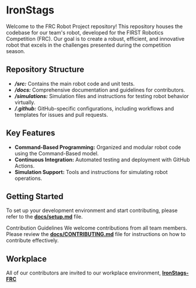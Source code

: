 # IronStags
Welcome to the FRC Robot Project repository! This repository houses the codebase for our team's robot, developed for the FIRST Robotics Competition (FRC). Our goal is to create a robust, efficient, and innovative robot that excels in the challenges presented during the competition season.

## Repository Structure
* _**/src:**_ Contains the main robot code and unit tests.
* _**/docs:**_ Comprehensive documentation and guidelines for contributors.
* _**/simulations:**_ Simulation files and instructions for testing robot behavior virtually.
* _**/.github:**_ GitHub-specific configurations, including workflows and templates for issues and pull requests.

## Key Features
* **Command-Based Programming:** Organized and modular robot code using the Command-Based model.
* **Continuous Integration:** Automated testing and deployment with GitHub Actions.
* **Simulation Support:** Tools and instructions for simulating robot operations.

## Getting Started
To set up your development environment and start contributing, please refer to the [**docs/setup.md**](url) file.

Contribution Guidelines
We welcome contributions from all team members. Please review the [**docs/CONTRIBUTING.md**](url) file for instructions on how to contribute effectively.

## Workplace
All of our contributors are invited to our workplace environment, [**IronStags-FRC**](https://trello.com/invite/ironstags/ATTI17286132a2f39e8ac839af173f4663a5A0066F46)
